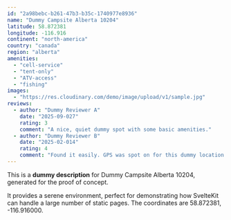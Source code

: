 ```yaml
---
id: "2a98bebc-b261-47b3-b35c-1740977e8936"
name: "Dummy Campsite Alberta 10204"
latitude: 58.872381
longitude: -116.916
continent: "north-america"
country: "canada"
region: "alberta"
amenities:
  - "cell-service"
  - "tent-only"
  - "ATV-access"
  - "fishing"
images:
  - "https://res.cloudinary.com/demo/image/upload/v1/sample.jpg"
reviews:
  - author: "Dummy Reviewer A"
    date: "2025-09-027"
    rating: 3
    comment: "A nice, quiet dummy spot with some basic amenities."
  - author: "Dummy Reviewer B"
    date: "2025-02-014"
    rating: 4
    comment: "Found it easily. GPS was spot on for this dummy location."
---
```


This is a **dummy description** for Dummy Campsite Alberta 10204, generated for the proof of concept.

It provides a serene environment, perfect for demonstrating how SvelteKit can handle a large number of static pages. The coordinates are 58.872381, -116.916000.
